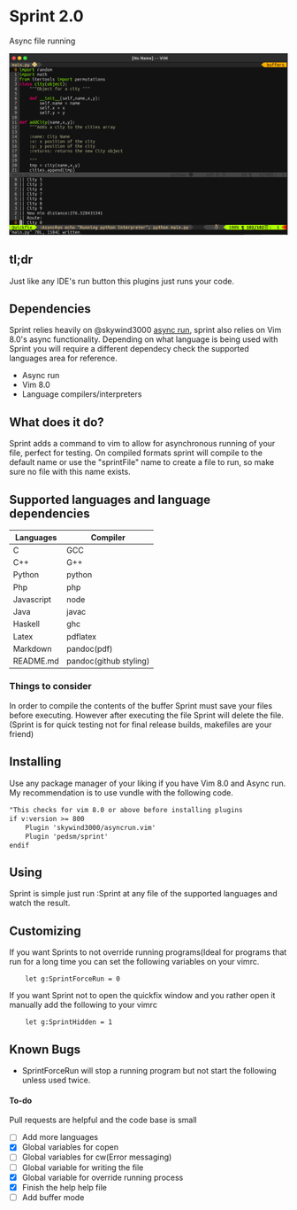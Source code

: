# Sprint 2.0
Async file running

![Screenshot](doc/pic1.png)

## tl;dr
Just like any IDE's run button this plugins just runs your code.

## Dependencies
Sprint relies heavily on @skywind3000 [async run](https://github.com/skywind3000/asyncrun.vim), sprint also relies on Vim 8.0's async functionality. Depending on what language is being used with Sprint you will require a different dependecy check the supported languages area for reference.

- Async run
- Vim 8.0
- Language compilers/interpreters

## What does it do?
Sprint adds a command to vim to allow for asynchronous running of your file, perfect for testing. On compiled formats sprint will compile to the default name or use the "sprintFile" name to create a file to run, so make sure no file with this name exists.

## Supported languages and language dependencies

|Languages  | Compiler|
|-----------|---------|
|C          |GCC      |
|C++        |G++      |
|Python     |python   |
|Php        |php      |
|Javascript |node     |
|Java       |javac    |
|Haskell    |ghc      |
|Latex      |pdflatex |
|Markdown   |pandoc(pdf)|
|README.md  |pandoc(github styling)|

### Things to consider
In order to compile the contents of the buffer Sprint must save your files before executing. However after executing the file Sprint will delete the file.(Sprint is for quick testing not for final release builds, makefiles are your friend)

## Installing
Use any package manager of your liking if you have Vim 8.0 and Async run. My recommendation is to use vundle with the following code.
```vimL
"This checks for vim 8.0 or above before installing plugins
if v:version >= 800
    Plugin 'skywind3000/asyncrun.vim'
    Plugin 'pedsm/sprint'
endif
```

## Using
Sprint is simple just run :Sprint at any file of the supported languages and watch the result.

## Customizing
If you want Sprints to not override running programs(Ideal for programs that run for a long time you can set the following variables on your vimrc.
``` vimL
    let g:SprintForceRun = 0
```
If you want Sprint not to open the quickfix window and you rather open it manually add the following to your vimrc
``` vimL
    let g:SprintHidden = 1
```
## Known Bugs

- SprintForceRun will stop a running program but not start the following unless used twice.

#### To-do
Pull requests are helpful and the code base is small
  - [ ] Add more languages
  - [x] Global variables for copen
  - [ ] Global variables for cw(Error messaging)
  - [ ] Global variable for writing the file
  - [x] Global variable for override running process
  - [x] Finish the help help file
  - [ ] Add buffer mode
